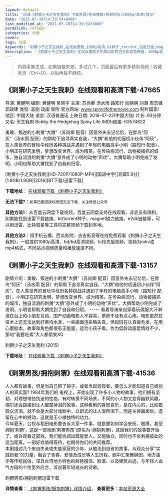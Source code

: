 ```yaml
---
layout: default
title: '动漫《刺猬小子之天生我刺》下载资源/在线播放/视频地址/1080p/高清/蓝光'
date: "2021-07-10T14:39:54+0800"
last_modified_at: "2021-07-10T14:39:54+0800"
permalink: /47665/
categories: 动漫
cover:
tags: 动漫
keywords: '刺猬小子之天生我刺,在线免费看,1080p高清,bt种子,torrent,百度云盘,magnet,磁力链,迅雷下载资源'
description: '《刺猬小子之天生我刺》在线云播放手机西瓜影院吉吉影音免费看，1080p高清bd/hd未删减完整版和tc抢先枪版，mkv/mp4格式，附带bt/torrent种子、magnet/磁力链、百度云盘、网盘资源迅雷下载链接'
---
```


>内容采集生成，如果链接失效，多试几个，页面最后有更多精彩视频！收藏本页（Ctrl+D)，以后再找不麻烦。


## 《刺猬小子之天生我刺》在线观看和高清下载-47665

导演: 黄健明 编剧: 黄健明 吴晓宇 主演: 苏尚卿 汤水雨 路知行 阎萌萌 刘潮 周志强 郭政建 类型: 喜剧 动画 冒险 官方网站: www.spinylifethemovie.com 制片国家/地区: 中国大陆 语言: 汉语普通话 上映日期: 2016-07-22(中国大陆) 片长: 93分钟 又名: 天生我刺 Bobby the Hedgehog Spiny Life IMDb链接: tt3574822

勇敢、叛逆的小刺猬“大猬”（苏尚卿 配音）因意外失去记忆后，在胖鸟“阿灰”（汤水雨 配音）的帮助下追寻真实自我，“大猬”和他的叨逼叨小伙伴“阿灰”，在人类世界的冒险中经历各种挑战并遇到了年轻的电脑高手小明（路知行 配音），小明正在研究发明，梦想改变世界、成为精英。在传染病流行、动物被捕抓的城市，独自流浪的刺猬“大猬”意外成了小明的动物“声优”。大猬帮助小明完成了发明，小明也帮助大猬找到了自我和归宿。


[刺猬小子之天生我刺][HD-720P/1080P-MP4][国语中字][豆瓣5.9分][1.8GB/1.9GB][2016][BT下载/迅雷下载]

**下载地址**： [在线观看下载 《刺猬小子之天生我刺》](https://www.btdx8.com/torrent/spiny_life_2016.html) 


**无法下载?**：`如果迅雷因版权原因无法下载，关注微信公众号 `

**其他方法1**：从百度云网盘下载视频，百度云网盘支持在线观看，非会员有限制，如果能找到迅雷下载链接、bt/torrent种子、magnet磁力链接、e2dk链接等，可以用迅雷、比特彗星等工具将完整视频下载到本地。

**其他方法2**：用手机云播、西瓜影院、吉吉影音等在线免费观看《刺猬小子之天生我刺》，一般提供1080p高清、hd/bd高清视频、tc抢先版视频，视频为mkv或mp4格式，不同站点视频质量和播放速度不同。


## 《刺猬小子之天生我刺》在线观看和高清下载-13157

剧情介绍：勇敢、叛逆的小刺猬“大猬”（苏尚卿 配音）因意外失去记忆后，在胖鸟“阿灰”（汤水雨 配音）的帮助下追寻真实自我，“大猬”和他的叨逼叨小伙伴“阿灰”，在人类世界的冒险中经历各种挑战并遇到了年轻的电脑高手小明（路知行 配音），小明正在研究发明，梦想改变世界、成为精英。在传染病流行、动物被捕抓的城市，独自流浪的刺猬“大猬”意外成了小明的动物“声优”。大猬帮助小明完成了发明，小明也帮助大猬找到了自我和归宿。 ----- 看着导演亲自穿着玩偶服大汗淋漓在台上和小朋友互动，国产动画电影人不容易，票房不佳有点心疼。电影虽然在技术上还无法达到好莱坞水准，一些画面渲染略失真，但起码在认真做毛发，在用心磨剧本，故事和角色都很有正能量，适合小孩子看。作为低龄动画爱情戏不少，那句“我要吃素”大人都偷笑XD


刺猬小子之天生我刺 (2015)

**下载地址**： [在线观看下载 《刺猬小子之天生我刺》](https://www.btbtdy.me/btdy/dy5975.html) 


## 《刺猬男孩/拥抱刺猬》在线观看和高清下载-41536

人人都有故事，但是当自己照了镜子，或者当起旁观者，要怎么才能知道自己或别人的真实面? 1984年我们的 电视上，开始出现了许多小人物的故事，他们拥有坚韧、对理想带些执迷的性格，有时转换不同场景，不同的小人物又变得幽默风趣，偶尔还会跳接到让人酸楚掉泪的故事，这种看剧的喜怒哀乐，是在内心的，比如要观众流泪，就不会是大部分戏剧中，立即式的让人潸然泪下，而是关掉画面后，遗留在心中的撼动，这就是王小棣独特的功力。<br />今年夏天，公视与稻田电影要告诉大家一件事，就是要如何学会安抚、触摸，甚至拥抱‘刺猬’，这是一部戏剧&lsquo;刺猬男孩’(原名为-拥抱刺猬)，这回我们的故事要开始了，或许观看这部戏，我们能协调出既能爱人、又能独立，同时也不会刺痛彼此的适当距离。一部好戏值得等待，也期待你们的共同推荐。<br />本剧描述几个来自失亲或失能家庭的少年，从触法到自省的故事，与观众分享“实践自我”的力量，融合了青春、爱情及成长等人生历程。剧中汇聚舞狮团、地方庙宇等传统民俗，深具台湾地方特色的鲜艳服饰、脸谱、以及建筑古迹，与年轻人血气方刚的个性里外应合，诉说著年轻成长的诗歌。</p>


刺猬男孩/拥抱刺猬迅雷下载

**详情查看**： [《刺猬男孩/拥抱刺猬》详情介绍](/movie/41536/)， **查看更多**：[本站资源大全](/movie/t/all/)

